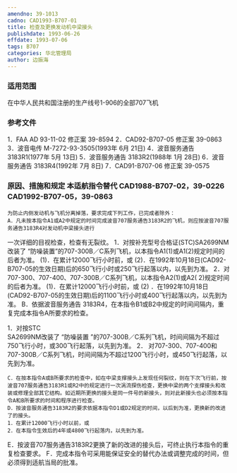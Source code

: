 ```yaml
---
amendno: 39-1013
cadno: CAD1993-B707-01
title: 检查及更换发动机中梁接头
publishdate: 1993-06-26
effdate: 1993-07-06
tags: B707
categories: 华北管理局
author: 边振海
---
```


### 适用范围 
在中华人民共和国注册的生产线号1-906的全部707飞机

<!--more-->
### 参考文件
1．FAA AD 93-11-02  修正案  39-8594
 2．CAD92-B707-05  修正案  39-0863 
3．波音电传  M-7272-93-3505(1993年 6月 21日) 
4．波音服务通告  3183R1(1977年 5月 13日) 
5．波音服务通告  3183R2(1988年 1月 28日) 
6．波音服务通告  3183R4(1992年 7月 8日) 
7．CAD91-B707-06  修正案  39-0575 

### 原因、措施和规定 本适航指令替代 CAD1988-B707-02，39-0226 CAD1992-B707-05，39-0863
    为防止内侧发动机与飞机分离掉落，要求完成下列工作，已完成者除外： 
    A．凡未按本指令A1或A2中规定的时间完成波音707服务通告3183R2的飞机，则应按波音707服务通告3183R4对发动机中梁接头进行
  
一次详细的目视检查，检查有无裂纹。
    1．对按补充型号合格证(STC)SA2699NM改装了 “防噪装置”的707-300B／C系列飞机，以本指令A1(1)或A1(2)规定时间的后者为准。
    (1)．在累计12000飞行小时前，或
(2)．在1992年10月18日(CAD92-B707-05的生效日期)后的650飞行小时或250飞行起落以内，以先到为准。
2．对707-300、707-400、707-300B／C系列飞机，以本指令A2(1)或A2( 2)规定时间的后者为准。 
    (1)．在累计12000飞行小时前，或
(2)
．在1992年10月18日(CAD92-B707-05的生效日期)后的1100飞行小时或400飞行起落以内，以先到为准。 
    B．依据波音服务通告  3183R4，在本指令B1或B2中规定的时间间隔内，重复完成本指令A所要求的检查。 

1．对按STC  
SA2699NM改装了 “防噪装置 ”的707-300B／C系列飞机，时间间隔为不超过750飞行小时，或300飞行起落，以先到为准。 
2．
对707-300、707-400和707-300B／C系列飞机，时间间隔为不超过1200飞行小时，或450飞行起落，以先到为准。 

    C．在按本指令A或B所要求的检查中，如在中梁支撑接头上发现任何裂纹，则在下次飞行前，按波音707服务通告3183R1或R2中的规定进行一次涡流探伤检查，更换中梁的两个支撑接头和改装或修理全部其它结构。如近期所更换的接头是同一件号的新接头，则对此新接头也必须按本指令A和B所要求的时间和程序进行检查。 
    D．按波音服务通告3183R2的要求依据本指令D1或D2规定的时间，以后到为准，更换新的改进了的接头。
    1．在累计12000飞行小时以前，或
    2．在本指令生效后的4年或4800飞行起落内，以先到为准。 

E．按波音707服务通告3183R2更换了新的改进的接头后，可终止执行本指令的重复检查要求。 
    F．完成本指令可采用能保证安全的替代办法或调整完成的时间，但必须得到适航当局的批准。

